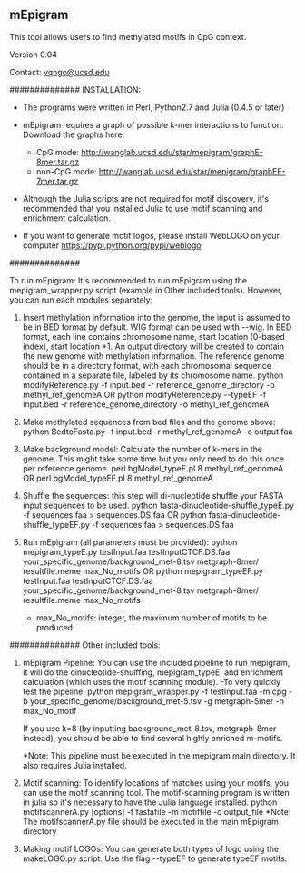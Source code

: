 ## mEpigram  

This tool allows users to find methylated motifs in CpG context.

Version 0.04

Contact: vqngo@ucsd.edu

##############
INSTALLATION:

- The programs were written in Perl, Python2.7 and Julia (0.4.5 or later)

- mEpigram requires a graph of possible k-mer interactions to function. Download the graphs here: 
	* CpG mode: http://wanglab.ucsd.edu/star/mepigram/graphE-8mer.tar.gz
	* non-CpG mode: http://wanglab.ucsd.edu/star/mepigram/graphEF-7mer.tar.gz

- Although the Julia scripts are not required for motif discovery, it's recommended that you installed Julia to use motif scanning and enrichment calculation.

- If you want to generate motif logos, please install WebLOGO on your computer https://pypi.python.org/pypi/weblogo  



##############
 
To run mEpigram: It's recommended to run mEpigram using the mepigram_wrapper.py script (example in Other included tools). However, you can run each modules separately:

1. Insert methylation information into the genome, the input is assumed to be in BED format by default. WIG format can be used with --wig. In BED format, each line contains chromosome name, start location (0-based index), start location +1. An output directory will be created to contain the new genome with methylation information. The reference genome should be in a directory format, with each chromosomal sequence contained in a separate file, labeled by its chromosome name. 
	python modifyReference.py -f input.bed -r reference_genome_directory -o methyl_ref_genomeA
	OR
	python modifyReference.py --typeEF -f input.bed -r reference_genome_directory -o methyl_ref_genomeA

2. Make methylated sequences from bed files and the genome above:
	python BedtoFasta.py -f input.bed -r methyl_ref_genomeA -o output.faa

3. Make background model: Calculate the number of k-mers in the genome. This might take some time but you only need to do this once per reference genome.
	perl bgModel_typeE.pl 8 methyl_ref_genomeA
	OR 
	perl bgModel_typeEF.pl 8 methyl_ref_genomeA

4. Shuffle the sequences: this step will di-nucleotide shuffle your FASTA input sequences to be used. 
	python fasta-dinucleotide-shuffle_typeE.py -f sequences.faa > sequences.DS.faa
	OR
	python fasta-dinucleotide-shuffle_typeEF.py -f sequences.faa > sequences.DS.faa


5. Run mEpigram (all parameters must be provided):
	python mepigram_typeE.py testInput.faa testInputCTCF.DS.faa your_specific_genome/background_met-8.tsv metgraph-8mer/ resultfile.meme max_No_motifs
	OR
	python mepigram_typeEF.py testInput.faa testInputCTCF.DS.faa your_specific_genome/background_met-8.tsv metgraph-8mer/ resultfile.meme max_No_motifs
	
	* max_No_motifs: integer, the maximum number of motifs to be produced.

##############
Other included tools: 

1. mEpigram Pipeline: You can use the included pipeline to run mepigram, it will do the dinucleotide-shulffing, mepigram_typeE, and enrichment calculation (which uses the motif scanning module).
	-To very quickly test the pipeline: 
	python mepigram_wrapper.py -f testInput.faa -m cpg -b your_specific_genome/background_met-5.tsv -g metgraph-5mer -n max_No_motif

	If you use k=8 (by inputting background_met-8.tsv, metgraph-8mer instead), you should be able to find several highly enriched m-motifs. 

	*Note: This pipeline must be executed in the mepigram main directory. It also requires Julia installed.

2. Motif scanning: To identify locations of matches using your motifs, you can use the motif scanning tool. The motif-scanning program is written in julia so it's necessary to have the Julia language installed. 
	python motifscannerA.py [options] -f fastafile -m motiffile -o output_file
	*Note: The motifscannerA.py file should be executed in the main mEpigram directory

3. Making motif LOGOs: You can generate both types of logo using the makeLOGO.py script. Use the flag --typeEF to generate typeEF motifs.

